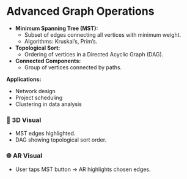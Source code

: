# Advanced Graph Operations

- **Minimum Spanning Tree (MST):**
  - Subset of edges connecting all vertices with minimum weight.
  - Algorithms: Kruskal’s, Prim’s.
- **Topological Sort:**
  - Ordering of vertices in a Directed Acyclic Graph (DAG).
- **Connected Components:**
  - Group of vertices connected by paths.

**Applications:**

- Network design
- Project scheduling
- Clustering in data analysis

### 🎨 3D Visual

- MST edges highlighted.
- DAG showing topological sort order.

### 🌐 AR Visual

- User taps MST button → AR highlights chosen edges.
